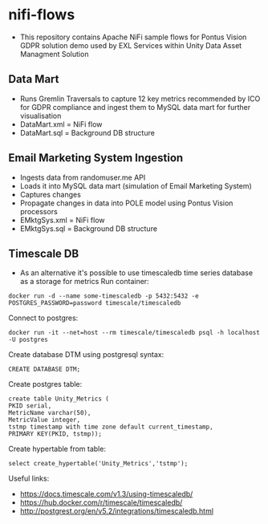 # nifi-flows

* This repository contains Apache NiFi sample flows for Pontus Vision GDPR solution demo used by EXL Services within Unity Data Asset Managment Solution

## Data Mart
* Runs Gremlin Traversals to capture 12 key metrics recommended by ICO for GDPR compliance and ingest them to MySQL data mart for further visualisation
* DataMart.xml = NiFi flow
* DataMart.sql = Background DB structure

## Email Marketing System Ingestion
* Ingests data from randomuser.me API
* Loads it into MySQL data mart (simulation of Email Marketing System)
* Captures changes
* Propagate changes in data into POLE model using Pontus Vision processors
* EMktgSys.xml = NiFi flow
* EMktgSys.sql = Background DB structure

## Timescale DB
* As an alternative it's possible to use timescaledb time series database as a storage for metrics
Run container:
```
docker run -d --name some-timescaledb -p 5432:5432 -e POSTGRES_PASSWORD=password timescale/timescaledb
```
Connect to postgres:
```
docker run -it --net=host --rm timescale/timescaledb psql -h localhost -U postgres
```
Create database DTM using postgresql syntax:
```
CREATE DATABASE DTM;
```
Create postgres table:
```
create table Unity_Metrics (
PKID serial, 
MetricName varchar(50),
MetricValue integer,
tstmp timestamp with time zone default current_timestamp,
PRIMARY KEY(PKID, tstmp));
```
Create hypertable from table:
```
select create_hypertable('Unity_Metrics','tstmp');
```
Useful links:
* https://docs.timescale.com/v1.3/using-timescaledb/
* https://hub.docker.com/r/timescale/timescaledb/
* http://postgrest.org/en/v5.2/integrations/timescaledb.html